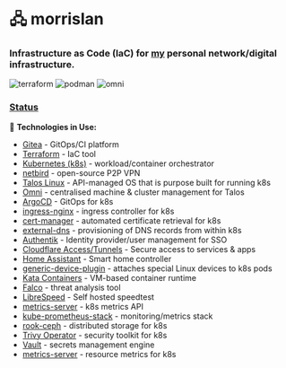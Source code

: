 # 🖧 morrislan

### Infrastructure as Code (IaC) for [my](https://maxmorris.io) personal network/digital infrastructure.
![terraform](https://git.morrislan.net/MorrisLAN/morrislan/actions/workflows/terraform.yml/badge.svg?branch=prod)
![podman](https://git.morrislan.net/MorrisLAN/morrislan/actions/workflows/podman.yml/badge.svg?branch=prod)
![omni](https://git.morrislan.net/MorrisLAN/morrislan/actions/workflows/omni.yml/badge.svg?branch=prod)

### [Status](https://status.morrislan.net)

🔧 **Technologies in Use:**

- [Gitea](https://about.gitea.com/) - GitOps/CI platform
- [Terraform](https://www.terraform.io/) - IaC tool
- [Kubernetes (k8s)](https://kubernetes.io/) - workload/container orchestrator
- [netbird](https://netbird.io/) - open-source P2P VPN
- [Talos Linux](https://www.talos.dev/) - API-managed OS that is purpose built for running k8s
- [Omni](https://omni.siderolabs.com/) - centralised machine & cluster management for Talos
- [ArgoCD](https://argo-cd.readthedocs.io/en/stable/) - GitOps for k8s
- [ingress-nginx](https://github.com/kubernetes/ingress-nginx) - ingress controller for k8s
- [cert-manager](https://cert-manager.io/) - automated certificate retrieval for k8s
- [external-dns](https://kubernetes-sigs.github.io/external-dns/v0.14.0/) - provisioning of DNS records from within k8s
- [Authentik](https://goauthentik.io/) - Identity provider/user management for SSO
- [Cloudflare Access/Tunnels](https://www.cloudflare.com/en-gb/zero-trust/products/access/) - Secure access to services & apps
- [Home Assistant](https://www.home-assistant.io/) - Smart home controller
- [generic-device-plugin](https://github.com/squat/generic-device-plugin) - attaches special Linux devices to k8s pods
- [Kata Containers](https://katacontainers.io/) - VM-based container runtime
- [Falco](https://falco.org/) - threat analysis tool
- [LibreSpeed](https://github.com/librespeed/speedtest) - Self hosted speedtest
- [metrics-server](https://github.com/kubernetes-sigs/metrics-server) - k8s metrics API
- [kube-prometheus-stack](https://github.com/prometheus-community/helm-charts/tree/main/charts/kube-prometheus-stack) - monitoring/metrics stack
- [rook-ceph](https://rook.io/) - distributed storage for k8s
- [Trivy Operator](https://github.com/aquasecurity/trivy-operator) - security toolkit for k8s
- [Vault](https://www.vaultproject.io/) - secrets management engine
- [metrics-server](https://kubernetes-sigs.github.io/metrics-server/) - resource metrics for k8s